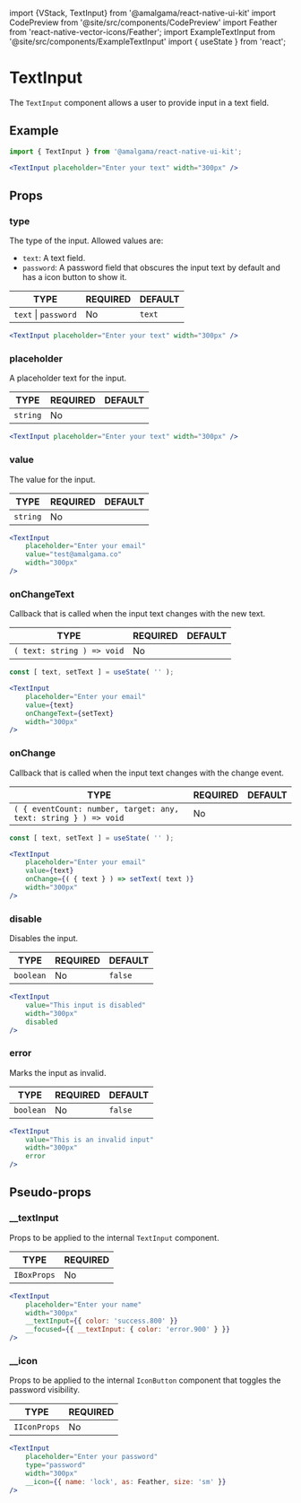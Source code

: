 import {VStack, TextInput} from '@amalgama/react-native-ui-kit'
import CodePreview from '@site/src/components/CodePreview'
import Feather from 'react-native-vector-icons/Feather';
import ExampleTextInput from '@site/src/components/ExampleTextInput'
import { useState } from 'react';

# TextInput

The `TextInput` component allows a user to provide input in a text field.

## Example

<CodePreview>
	<TextInput placeholder="Enter your text" width="300px" />
</CodePreview>

```jsx
import { TextInput } from '@amalgama/react-native-ui-kit';

<TextInput placeholder="Enter your text" width="300px" />
```

## Props

### type
The type of the input. Allowed values are:
- `text`: A text field.
- `password`: A password field that obscures the input text by default and has a icon button to show it.

| TYPE | REQUIRED | DEFAULT |
| ---- | -------- | ------- |
| `text` \| `password` | No       | `text` |

<CodePreview>
	<VStack space="2">
		<TextInput placeholder="Enter your username" width="300px" />
		<TextInput placeholder="Enter your password" type="password" width="300px" />
	</VStack>
</CodePreview>

```jsx
<TextInput placeholder="Enter your text" width="300px" />
```

### placeholder
A placeholder text for the input.

| TYPE | REQUIRED | DEFAULT |
| ---- | -------- | ------- |
| `string` | No       |    |

<CodePreview>
	<TextInput placeholder="Enter your text" width="300px" />
</CodePreview>

```jsx
<TextInput placeholder="Enter your text" width="300px" />
```

### value
The value for the input.

| TYPE | REQUIRED | DEFAULT |
| ---- | -------- | ------- |
| `string` | No       |    |

<CodePreview>
	<TextInput
		placeholder="Enter your email"
		value="test@amalgama.co"
		width="300px"
	/>
</CodePreview>

```jsx
<TextInput
	placeholder="Enter your email"
	value="test@amalgama.co"
	width="300px"
/>
```

### onChangeText
Callback that is called when the input text changes with the new text.

| TYPE | REQUIRED | DEFAULT |
| ---- | -------- | ------- |
| `( text: string ) => void` | No       |    |

<CodePreview>
	<ExampleTextInput />
</CodePreview>

```jsx
const [ text, setText ] = useState( '' );

<TextInput
	placeholder="Enter your email"
	value={text}
	onChangeText={setText}
	width="300px"
/>
```

### onChange
Callback that is called when the input text changes with the change event.

| TYPE | REQUIRED | DEFAULT |
| ---- | -------- | ------- |
| `( { eventCount: number, target: any, text: string } ) => void` | No       |    |

<CodePreview>
	<ExampleTextInput />
</CodePreview>

```jsx
const [ text, setText ] = useState( '' );

<TextInput
	placeholder="Enter your email"
	value={text}
	onChange={( { text } ) => setText( text )}
	width="300px"
/>
```

### disable
Disables the input.

| TYPE | REQUIRED | DEFAULT |
| ---- | -------- | ------- |
| `boolean` | No    |  `false` |

<CodePreview>
	<TextInput
		value="This input is disabled"
		width="300px"
		disabled
	/>
</CodePreview>

```jsx
<TextInput
	value="This input is disabled"
	width="300px"
	disabled
/>
```

### error
Marks the input as invalid.

| TYPE | REQUIRED | DEFAULT |
| ---- | -------- | ------- |
| `boolean` | No    |  `false` |

<CodePreview>
	<TextInput
		value="This is an invalid input"
		width="300px"
		error
	/>
</CodePreview>

```jsx
<TextInput
	value="This is an invalid input"
	width="300px"
	error
/>
```

## Pseudo-props

### __textInput
Props to be applied to the internal `TextInput` component.

| TYPE   | REQUIRED |
| ------ | -------- |
| `IBoxProps` | No       |

<CodePreview>
	<TextInput
		placeholder="Enter your name"
		width="300px"
		__textInput={{ color: 'success.800' }}
		__focused={{ __textInput: { color: 'error.900' } }}
	/>
</CodePreview>

```jsx
<TextInput
	placeholder="Enter your name"
	width="300px"
	__textInput={{ color: 'success.800' }}
	__focused={{ __textInput: { color: 'error.900' } }}
/>
```

### __icon
Props to be applied to the internal `IconButton` component that toggles the password visibility.

| TYPE   | REQUIRED |
| ------ | -------- |
| `IIconProps` | No       |

<CodePreview>
	<TextInput
		placeholder="Enter your password"
		type="password"
		width="300px"
		__icon={{ name: 'lock', as: Feather, size: 'sm' }}
	/>
</CodePreview>

```jsx
<TextInput
	placeholder="Enter your password"
	type="password"
	width="300px"
	__icon={{ name: 'lock', as: Feather, size: 'sm' }}
/>
```